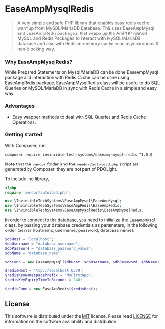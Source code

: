 # EaseAmpMysqlRedis
> A very simple and safe PHP library that enables easy redis cache warmup from MySQL/MariaDB Database. This uses EaseAmpMysql and EaseAmpRedis packages, that wraps up the AmPHP related MySQL and Redis Packages to interact with MySQL/MariaDB database and also with Redis in-memory cache in an asynchronous & non-blocking way.

### Why EaseAmpMysqlRedis?
While Prepared Statements on Mysql/MariaDB can be done EaseAmpMysql package and interaction with Redis Cache can be done using EaseAmpRedis package, EaseAmpMysqlRedis class will be useful to do SQL Queries on MySQL/MariaDB in sync with Redis Cache in a simple and easy way.

### Advantages
- Easy wrapper methods to deal with SQL Queries and Redis Cache Operations.

### Getting started
With Composer, run

```sh
composer require invincible-tech-systems/easeamp-mysql-redis:^1.0.0
```

Note that the `vendor` folder and the `vendor/autoload.php` script are generated by Composer; they are not part of PDOLight.

To include the library,

```php
<?php
require 'vendor/autoload.php';

use \InvincibleTechSystems\EaseAmpMysql\EaseAmpMysql;
use \InvincibleTechSystems\EaseAmpRedis\EaseAmpRedis;
use \InvincibleTechSystems\EaseAmpMysqlRedis\EaseAmpMysqlRedis;
```

In order to connect to the database, you need to initialize the `EaseAmpMysql` class, by passing your database credentials as parameters, in the following order (server hostname, username, password, database name):


```php
$dbHost = "localhost";
$dbUsername = "database_username";
$dbPassword = "database_password_value";
$dbName = "database_name";

$dbConn = new EaseAmpMysql($dbHost, $dbUsername, $dbPassword, $dbName);
```

```php
$redisHost = 'tcp://localhost:6379';
$redisKeyNamespacePrefix = "MyFirstApp";
$redisKeyExpiryTimeInSeconds = 240;

$redisConn = new EaseAmpRedis($redisHost);
```


## License
This software is distributed under the [MIT](https://opensource.org/licenses/MIT) license. Please read [LICENSE](https://github.com/easeappphp/PDOLight/blob/main/LICENSE) for information on the software availability and distribution.
